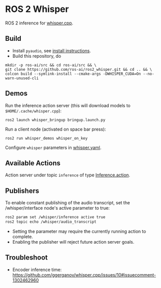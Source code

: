 # ROS 2 Whisper
ROS 2 inference for [whisper.cpp](https://github.com/ggerganov/whisper.cpp).

## Build
- Install `pyaudio`, see [install instructions](https://pypi.org/project/PyAudio/).
- Build this repository, do
```shell
mkdir -p ros-ai/src && cd ros-ai/src && \
git clone https://github.com/ros-ai/ros2_whisper.git && cd .. && \
colcon build --symlink-install --cmake-args -DWHISPER_CUDA=On --no-warn-unused-cli
```

## Demos
Run the inference action server (this will download models to `$HOME/.cache/whisper.cpp`):
```shell
ros2 launch whisper_bringup bringup.launch.py
```
Run a client node (activated on space bar press):
```shell
ros2 run whisper_demos whisper_on_key
```

Configure `whisper` parameters in [whisper.yaml](whisper_server/config/whisper.yaml).

## Available Actions
Action server under topic `inference` of type [Inference.action](whisper_idl/action/Inference.action).

## Publishers

To enable constant publishing of the audio transcript, set the /whisper/interface node's active parameter to true:

```bash
ros2 param set /whisper/inference active true
ros2 topic echo /whisper/audio_transcript
```

- Setting the parameter may require the currently running action to complete.
- Enabling the publisher will reject future action server goals.



## Troubleshoot

- Encoder inference time: https://github.com/ggerganov/whisper.cpp/issues/10#issuecomment-1302462960

